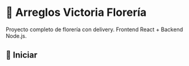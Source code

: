 # 🌸 Arreglos Victoria Florería

Proyecto completo de florería con delivery. Frontend React + Backend Node.js.

## 🚀 Iniciar

